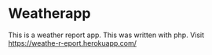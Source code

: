 # Weatherapp
This is a weather report app. This was written with php.
Visit https://weathe-r-eport.herokuapp.com/ 
